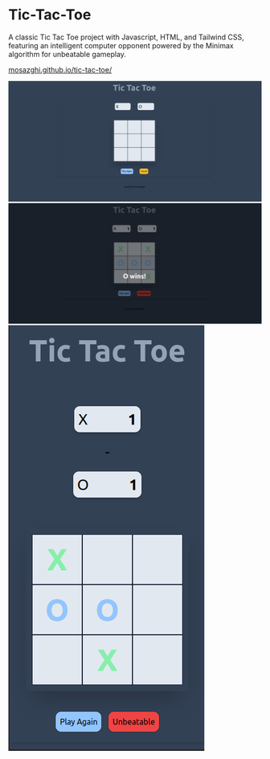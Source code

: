 # Tic-Tac-Toe

A classic Tic Tac Toe project with Javascript, HTML, and Tailwind CSS, featuring an intelligent computer opponent powered by the Minimax algorithm for unbeatable gameplay.

[mosazghi.github.io/tic-tac-toe/](https://mosazghi.github.io/tic-tac-toe/)

![Screenshot 1](screenshots/1.png)
![Screenshot 2](screenshots/2.png)
![Screenshot 3](screenshots/3.png)
